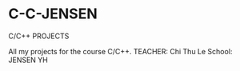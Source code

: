 # C-C-JENSEN
C/C++ PROJECTS 

All my projects for the course C/C++. 
TEACHER: Chi Thu Le
School: JENSEN YH
